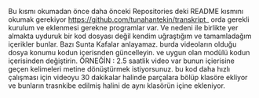 Bu kısmı okumadan önce daha önceki Repositories deki README kısmını okumak gerekiyor https://github.com/tunahantekin/transkript_  orda gerekli kurulum ve eklenmesi gerekne programlar var. Ve nedeni ile birlikte yer almakta uyduruk bir kod dosyası değil kendim uğraştığım ve tamamladağım içerikler bunlar. Bazı Sunta Kafalar anlayamaz.
burda videoların olduğu dosya konumu kodun içerisnden güncelleyin. ve uygun olan modülü kodun içerisinden değiştirin. ÖRNEĞİN : 2.5 saatlik video var bunun içierisine geçen kelimeleri metine dönüştürmek istiyorsunuz. bu kod daha hızlı çalışması için videoyu 30 dakikalar halinde parçalara bölüp klasöre ekliyor ve bunların trasnkibe edilmiş halini de aynı klasörün içine ekleniyor.
